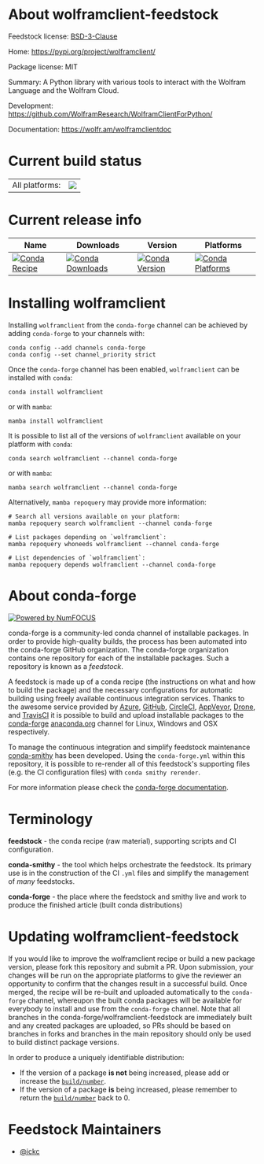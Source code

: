 About wolframclient-feedstock
=============================

Feedstock license: [BSD-3-Clause](https://github.com/conda-forge/wolframclient-feedstock/blob/main/LICENSE.txt)

Home: https://pypi.org/project/wolframclient/

Package license: MIT

Summary: A Python library with various tools to interact with the Wolfram Language and the Wolfram Cloud.

Development: https://github.com/WolframResearch/WolframClientForPython/

Documentation: https://wolfr.am/wolframclientdoc

Current build status
====================


<table><tr><td>All platforms:</td>
    <td>
      <a href="https://dev.azure.com/conda-forge/feedstock-builds/_build/latest?definitionId=12456&branchName=main">
        <img src="https://dev.azure.com/conda-forge/feedstock-builds/_apis/build/status/wolframclient-feedstock?branchName=main">
      </a>
    </td>
  </tr>
</table>

Current release info
====================

| Name | Downloads | Version | Platforms |
| --- | --- | --- | --- |
| [![Conda Recipe](https://img.shields.io/badge/recipe-wolframclient-green.svg)](https://anaconda.org/conda-forge/wolframclient) | [![Conda Downloads](https://img.shields.io/conda/dn/conda-forge/wolframclient.svg)](https://anaconda.org/conda-forge/wolframclient) | [![Conda Version](https://img.shields.io/conda/vn/conda-forge/wolframclient.svg)](https://anaconda.org/conda-forge/wolframclient) | [![Conda Platforms](https://img.shields.io/conda/pn/conda-forge/wolframclient.svg)](https://anaconda.org/conda-forge/wolframclient) |

Installing wolframclient
========================

Installing `wolframclient` from the `conda-forge` channel can be achieved by adding `conda-forge` to your channels with:

```
conda config --add channels conda-forge
conda config --set channel_priority strict
```

Once the `conda-forge` channel has been enabled, `wolframclient` can be installed with `conda`:

```
conda install wolframclient
```

or with `mamba`:

```
mamba install wolframclient
```

It is possible to list all of the versions of `wolframclient` available on your platform with `conda`:

```
conda search wolframclient --channel conda-forge
```

or with `mamba`:

```
mamba search wolframclient --channel conda-forge
```

Alternatively, `mamba repoquery` may provide more information:

```
# Search all versions available on your platform:
mamba repoquery search wolframclient --channel conda-forge

# List packages depending on `wolframclient`:
mamba repoquery whoneeds wolframclient --channel conda-forge

# List dependencies of `wolframclient`:
mamba repoquery depends wolframclient --channel conda-forge
```


About conda-forge
=================

[![Powered by
NumFOCUS](https://img.shields.io/badge/powered%20by-NumFOCUS-orange.svg?style=flat&colorA=E1523D&colorB=007D8A)](https://numfocus.org)

conda-forge is a community-led conda channel of installable packages.
In order to provide high-quality builds, the process has been automated into the
conda-forge GitHub organization. The conda-forge organization contains one repository
for each of the installable packages. Such a repository is known as a *feedstock*.

A feedstock is made up of a conda recipe (the instructions on what and how to build
the package) and the necessary configurations for automatic building using freely
available continuous integration services. Thanks to the awesome service provided by
[Azure](https://azure.microsoft.com/en-us/services/devops/), [GitHub](https://github.com/),
[CircleCI](https://circleci.com/), [AppVeyor](https://www.appveyor.com/),
[Drone](https://cloud.drone.io/welcome), and [TravisCI](https://travis-ci.com/)
it is possible to build and upload installable packages to the
[conda-forge](https://anaconda.org/conda-forge) [anaconda.org](https://anaconda.org/)
channel for Linux, Windows and OSX respectively.

To manage the continuous integration and simplify feedstock maintenance
[conda-smithy](https://github.com/conda-forge/conda-smithy) has been developed.
Using the ``conda-forge.yml`` within this repository, it is possible to re-render all of
this feedstock's supporting files (e.g. the CI configuration files) with ``conda smithy rerender``.

For more information please check the [conda-forge documentation](https://conda-forge.org/docs/).

Terminology
===========

**feedstock** - the conda recipe (raw material), supporting scripts and CI configuration.

**conda-smithy** - the tool which helps orchestrate the feedstock.
                   Its primary use is in the construction of the CI ``.yml`` files
                   and simplify the management of *many* feedstocks.

**conda-forge** - the place where the feedstock and smithy live and work to
                  produce the finished article (built conda distributions)


Updating wolframclient-feedstock
================================

If you would like to improve the wolframclient recipe or build a new
package version, please fork this repository and submit a PR. Upon submission,
your changes will be run on the appropriate platforms to give the reviewer an
opportunity to confirm that the changes result in a successful build. Once
merged, the recipe will be re-built and uploaded automatically to the
`conda-forge` channel, whereupon the built conda packages will be available for
everybody to install and use from the `conda-forge` channel.
Note that all branches in the conda-forge/wolframclient-feedstock are
immediately built and any created packages are uploaded, so PRs should be based
on branches in forks and branches in the main repository should only be used to
build distinct package versions.

In order to produce a uniquely identifiable distribution:
 * If the version of a package **is not** being increased, please add or increase
   the [``build/number``](https://docs.conda.io/projects/conda-build/en/latest/resources/define-metadata.html#build-number-and-string).
 * If the version of a package **is** being increased, please remember to return
   the [``build/number``](https://docs.conda.io/projects/conda-build/en/latest/resources/define-metadata.html#build-number-and-string)
   back to 0.

Feedstock Maintainers
=====================

* [@ickc](https://github.com/ickc/)

